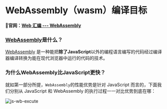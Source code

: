# WebAssembly（wasm）编译目标



**🚀官网：[Web 汇编 --- WebAssembly](https://webassembly.org/)**



### [WebAssembly](https://developer.mozilla.org/zh-CN/docs/WebAssembly)是什么？

[WebAssembly](https://developer.mozilla.org/en-US/docs/WebAssembly/Concepts) 是一种能把**除了JavaScript**以外的编程语言编写的代码经过编译器编译转换为能在现代浏览器中运行的代码的技术。



### 为什么WebAssembly比JavaScript更快？

就如第一部分所提，`WebAssembly`的性能优势是针对 JavaScript 而言的，下面我们分别从 JavaScript 和 WebAssembly 的执行过程一一对比优势到底在哪：

![js-wb-excute](D:\GitHub\JavaScript\WebAssembly-编译目标\WebAssembly为什么快.png)
